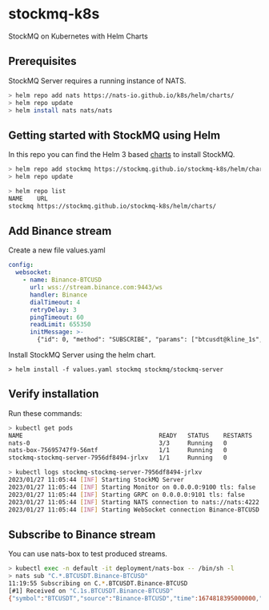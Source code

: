 # stockmq-k8s
StockMQ on Kubernetes with Helm Charts

## Prerequisites

StockMQ Server requires a running instance of NATS. 

```sh
> helm repo add nats https://nats-io.github.io/k8s/helm/charts/
> helm repo update
> helm install nats nats/nats
```

## Getting started with StockMQ using Helm

In this repo you can find the Helm 3 based [charts](https://github.com/stockmq/stockmq-k8s/tree/main/helm/charts) to install StockMQ.

```sh
> helm repo add stockmq https://stockmq.github.io/stockmq-k8s/helm/charts/
> helm repo update

> helm repo list
NAME   	URL                                                    
stockmq	https://stockmq.github.io/stockmq-k8s/helm/charts/
```

## Add Binance stream

Create a new file values.yaml

```yaml
config:
  websocket:
    - name: Binance-BTCUSD
      url: wss://stream.binance.com:9443/ws
      handler: Binance
      dialTimeout: 4
      retryDelay: 3
      pingTimeout: 60
      readLimit: 655350
      initMessage: >-
        {"id": 0, "method": "SUBSCRIBE", "params": ["btcusdt@kline_1s", "btcusdt@depth"]}
```

Install StockMQ Server using the helm chart.

```
> helm install -f values.yaml stockmq stockmq/stockmq-server
```

## Verify installation

Run these commands:

```sh
> kubectl get pods
NAME                                      READY   STATUS    RESTARTS   AGE
nats-0                                    3/3     Running   0          4m53s
nats-box-75695747f9-56mtf                 1/1     Running   0          4m53s
stockmq-stockmq-server-7956df8494-jrlxv   1/1     Running   0          4m15s

> kubectl logs stockmq-stockmq-server-7956df8494-jrlxv
2023/01/27 11:05:44 [INF] Starting StockMQ Server
2023/01/27 11:05:44 [INF] Starting Monitor on 0.0.0.0:9100 tls: false
2023/01/27 11:05:44 [INF] Starting GRPC on 0.0.0.0:9101 tls: false
2023/01/27 11:05:44 [INF] Starting NATS connection to nats://nats:4222
2023/01/27 11:05:44 [INF] Starting WebSocket connection Binance-BTCUSD (wss://stream.binance.com:9443/ws)
```

## Subscribe to Binance stream

You can use nats-box to test produced streams.

```sh
> kubectl exec -n default -it deployment/nats-box -- /bin/sh -l
> nats sub "C.*.BTCUSDT.Binance-BTCUSD"
11:19:55 Subscribing on C.*.BTCUSDT.Binance-BTCUSD 
[#1] Received on "C.1s.BTCUSDT.Binance-BTCUSD"
{"symbol":"BTCUSDT","source":"Binance-BTCUSD","time":1674818395000000,"time_srv":1674818396001000,"time_rcv":1674818396190967,"interval":"1s","open":"22931.53000000","high":"22932.13000000","low":"22931.38000000","close":"22931.42000000","volume":"2.26796000"}
```
